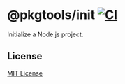 # @pkgtools/init [![CI](https://github.com/pkgtoolsjs/init/actions/workflows/ci.yml/badge.svg)](https://github.com/pkgtoolsjs/init/actions/workflows/ci.yml)

Initialize a Node.js project.

## License

[MIT License](LICENSE)

